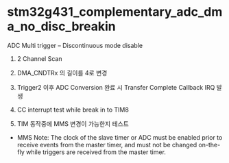 # stm32g431_complementary_adc_dma_no_disc_breakin

ADC Multi trigger – Discontinuous mode disable

 1) 2 Channel Scan 
 
 2) DMA_CNDTRx 의 길이를 4로 변경
 
 3) Trigger2 이후 ADC Conversion 완료 시 Transfer Complete Callback IRQ 발생

 4) CC interrupt test while break in to TIM8

 5) TIM 동작중에 MMS 변경이 가능한지 테스트
 
 * MMS Note: The clock of the slave timer or ADC must be enabled prior to receive events from the master timer, and must not be changed on-the-fly while triggers are received from the master timer.
 
 

